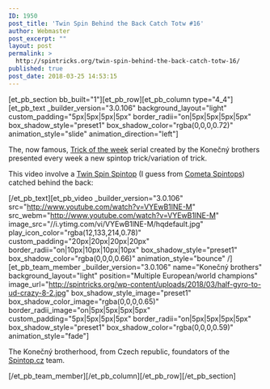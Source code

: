 ```yaml
---
ID: 1950
post_title: 'Twin Spin Behind the Back Catch Totw #16'
author: Webmaster
post_excerpt: ""
layout: post
permalink: >
  http://spintricks.org/twin-spin-behind-the-back-catch-totw-16/
published: true
post_date: 2018-03-25 14:53:15
---
```

[et_pb_section bb_built="1"][et_pb_row][et_pb_column type="4_4"][et_pb_text _builder_version="3.0.106" background_layout="light" custom_padding="5px|5px|5px|5px" border_radii="on|5px|5px|5px|5px" box_shadow_style="preset1" box_shadow_color="rgba(0,0,0,0.72)" animation_style="slide" animation_direction="left"]

The, now famous, <a href="/tag/totw">Trick of the week</a> serial created by the Konečný brothers presented every week a new spintop trick/variation of trick.

This video involve a <a href="/tag/twin-spin">Twin Spin Spintop</a> (I guess from <a href="/project/trompo-cometa">Cometa Spintops</a>) catched behind the back:

[/et_pb_text][et_pb_video _builder_version="3.0.106" src="http://www.youtube.com/watch?v=VYEwB1lNE-M" src_webm="http://www.youtube.com/watch?v=VYEwB1lNE-M" image_src="//i.ytimg.com/vi/VYEwB1lNE-M/hqdefault.jpg" play_icon_color="rgba(12,133,214,0.78)" custom_padding="20px|20px|20px|20px" border_radii="on|10px|10px|10px|10px" box_shadow_style="preset1" box_shadow_color="rgba(0,0,0,0.66)" animation_style="bounce" /][et_pb_team_member _builder_version="3.0.106" name="Konečný brothers" background_layout="light" position="Multiple European/world champions" image_url="http://spintricks.org/wp-content/uploads/2018/03/half-gyro-to-ud-crazy-8-2.jpg" box_shadow_style_image="preset1" box_shadow_color_image="rgba(0,0,0,0.65)" border_radii_image="on|5px|5px|5px|5px" custom_padding="5px|5px|5px|5px" border_radii="on|5px|5px|5px|5px" box_shadow_style="preset1" box_shadow_color="rgba(0,0,0,0.59)" animation_style="fade"]

The Konečný brotherhood, from Czech republic, foundators of the <a href="http://spintop.cz">Spintop.cz</a> team.

[/et_pb_team_member][/et_pb_column][/et_pb_row][/et_pb_section]
